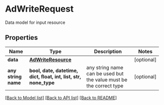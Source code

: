 # AdWriteRequest

Data model for input resource

## Properties
Name | Type | Description | Notes
------------ | ------------- | ------------- | -------------
**data** | [**AdWriteResource**](AdWriteResource.md) |  | [optional] 
**any string name** | **bool, date, datetime, dict, float, int, list, str, none_type** | any string name can be used but the value must be the correct type | [optional]

[[Back to Model list]](../README.md#documentation-for-models) [[Back to API list]](../README.md#documentation-for-api-endpoints) [[Back to README]](../README.md)


